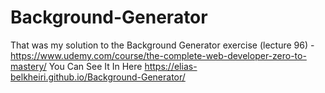 # Background-Generator
That was my solution to the Background Generator exercise (lecture 96) - https://www.udemy.com/course/the-complete-web-developer-zero-to-mastery/
You Can See It In Here https://elias-belkheiri.github.io/Background-Generator/
